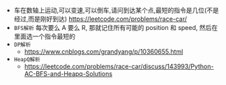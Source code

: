 
- 车在数轴上运动,可以变速,可以倒车,请问到达某个点,最短的指令是几位(不是经过,而是刚好到达) https://leetcode.com/problems/race-car/
- `BFS解析` 每次要么 A 要么 R, 那就记住所有可能的 position 和 speed, 然后在里面选一个指令最短的
- `DP解析` 
  - https://www.cnblogs.com/grandyang/p/10360655.html
- `HeapQ解析` 
  - https://leetcode.com/problems/race-car/discuss/143993/Python-AC-BFS-and-Heapq-Solutions

